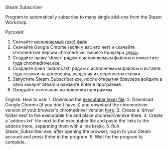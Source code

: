 Steam Subscriber

Program to automatically subscribe to many single add-ons from the Steam Workshop.

Русский:
  1. Скачайте [исполняемый (exe) файл](https://github.com/CNGN3MYHDA/Steam-Subscriber/releases).
  2. Скачайте Google Chrome (если у вас его нет) и скачайте chromedriver версии chromedriver вашего браузера [здесь](https://chromedriver.storage.googleapis.com/index.html).
  3. Создайте папку 'driver' рядом с исполняемым файлом и поместите туда chromedriver.exe.
  4. Создайте файл 'addons.txt' рядом с исполняемым файлом и вставте туда ссылки на допонения, разделяя их переносом строки.
  5. Запустите Steam_Subscriber.exe, после открытия браузера войдите в свой аккаунт Steam и нажмите Enter в программе.
  6. Ожидайте окончания выполнения программы.

English:
  How to use:
    1. Download the [executable (exe) file](https://github.com/CNGN3MYHDA/Steam-Subscriber/releases).
    2. Download Google Chorme (if you don't have it) and download the chromedriver version of your browser's chromedriver version [here](https://chromedriver.storage.googleapis.com/index.html).
    3. Create a 'driver' folder next to the executable file and place chomedriver.exe there.
    4. Create a 'addons.txt' file next to the executable file and paste the links to the addons there, separating them with a line break.
    5. Run Steam_Subscriber.exe, after opening the browser, log in to your Steam account and press Enter in the program.
    6. Wait for the program to complete.
